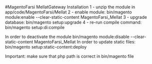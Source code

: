 #MagentoFarsi MellatGateway
Installation
1 - unzip the module in app/code/MagentoFarsi/Mellat
2 - enable module: bin/magento module:enable --clear-static-content MagentoFarsi_Mellat
3 - upgrade database: bin/magento setup:upgrade
4 - re-run compile command: bin/magento setup:di:compile

In order to deactivate the module bin/magento module:disable --clear-static-content MagentoFarsi_Mellat
In order to update static files: bin/magento setup:static-content:deploy

Important: make sure that php path is correct in bin/magento file
